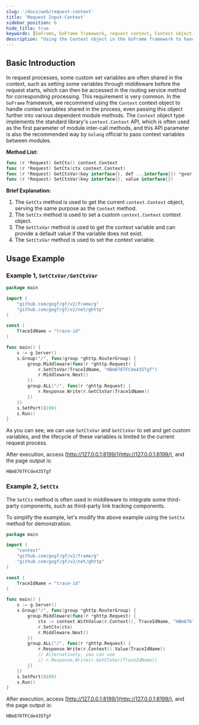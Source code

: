 ```yaml
---
slug: '/docs/web/request-context'
title: 'Request Input-Context'
sidebar_position: 6
hide_title: true
keywords: [GoFrame, GoFrame framework, request context, Context object, context variable, middleware, routing service, module method, context.Context API, Golang]
description: "Using the Context object in the GoFrame framework to handle context variable sharing in the request process. By providing necessary methods, developers can set custom variables at the beginning of a request and access them during subsequent processing. Additionally, this article includes example code and detailed steps on integrating third-party components to enhance functionality."
---
```


## Basic Introduction

In request processes, some custom set variables are often shared in the context, such as setting some variables through middleware before the request starts, which can then be accessed in the routing service method for corresponding processing. This requirement is very common. In the `GoFrame` framework, we recommend using the `Context` context object to handle context variables shared in the process, even passing this object further into various dependent module methods. The `Context` object type implements the standard library's `context.Context` API, which is often used as the first parameter of module inter-call methods, and this API parameter is also the recommended way by `Golang` official to pass context variables between modules.

**Method List:**

```go
func (r *Request) GetCtx() context.Context
func (r *Request) SetCtx(ctx context.Context)
func (r *Request) GetCtxVar(key interface{}, def ...interface{}) *gvar.Var
func (r *Request) SetCtxVar(key interface{}, value interface{})
```

**Brief Explanation:**

1. The `GetCtx` method is used to get the current `context.Context` object, serving the same purpose as the `Context` method.
2. The `SetCtx` method is used to set a custom `context.Context` context object.
3. The `GetCtxVar` method is used to get the context variable and can provide a default value if the variable does not exist.
4. The `SetCtxVar` method is used to set the context variable.

## Usage Example

### Example 1, `SetCtxVar/GetCtxVar`

```go
package main

import (
    "github.com/gogf/gf/v2/frame/g"
    "github.com/gogf/gf/v2/net/ghttp"
)

const (
    TraceIdName = "trace-id"
)

func main() {
    s := g.Server()
    s.Group("/", func(group *ghttp.RouterGroup) {
        group.Middleware(func(r *ghttp.Request) {
            r.SetCtxVar(TraceIdName, "HBm876TFCde435Tgf")
            r.Middleware.Next()
        })
        group.ALL("/", func(r *ghttp.Request) {
            r.Response.Write(r.GetCtxVar(TraceIdName))
        })
    })
    s.SetPort(8199)
    s.Run()
}
```

As you can see, we can use `SetCtxVar` and `GetCtxVar` to set and get custom variables, and the lifecycle of these variables is limited to the current request process.

After execution, access [http://127.0.0.1:8199/](http://127.0.0.1:8199/), and the page output is:

```text
HBm876TFCde435Tgf
```

### Example 2, `SetCtx`

The `SetCtx` method is often used in middleware to integrate some third-party components, such as third-party link tracking components.

To simplify the example, let's modify the above example using the `SetCtx` method for demonstration.

```go
package main

import (
    "context"
    "github.com/gogf/gf/v2/frame/g"
    "github.com/gogf/gf/v2/net/ghttp"
)

const (
    TraceIdName = "trace-id"
)

func main() {
    s := g.Server()
    s.Group("/", func(group *ghttp.RouterGroup) {
        group.Middleware(func(r *ghttp.Request) {
            ctx := context.WithValue(r.Context(), TraceIdName, "HBm876TFCde435Tgf")
            r.SetCtx(ctx)
            r.Middleware.Next()
        })
        group.ALL("/", func(r *ghttp.Request) {
            r.Response.Write(r.Context().Value(TraceIdName))
            // Alternatively, you can use
            // r.Response.Write(r.GetCtxVar(TraceIdName))
        })
    })
    s.SetPort(8199)
    s.Run()
}
```

After execution, access [http://127.0.0.1:8199/](http://127.0.0.1:8199/), and the page output is:

```text
HBm876TFCde435Tgf
```